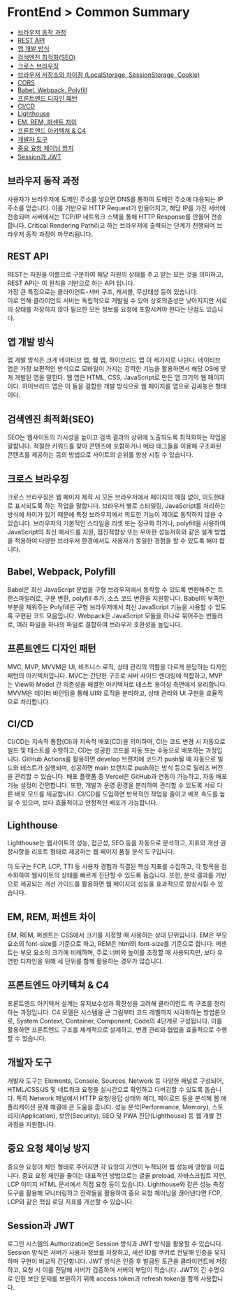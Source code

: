 # FrontEnd > Common Summary

- [브라우저 동작 과정](#브라우저-동작-과정)
- [REST API](#rest-api)
- [앱 개발 방식](#앱-개발-방식)
- [검색엔진 최적화(SEO)](#검색엔진-최적화seo)
- [크로스 브라우징](#크로스-브라우징)
- [브라우저 저장소의 차이점 (LocalStorage, SessionStorage, Cookie)](#브라우저-저장소의-차이점-localstorage-sessionstorage-cookie)
- [CORS](#CORS)
- [Babel, Webpack, Polyfill](#babel-webpack-polyfill)
- [프론트엔드 디자인 패턴](#프론트엔드-디자인-패턴)
- [CI/CD](#cicd)
- [Lighthouse](#lighthouse)
- [EM, REM, 퍼센트 차이](#em-rem-퍼센트-차이)
- [프론트엔드 아키텍쳐 & C4](#프론트엔드-아키텍쳐--c4)
- [개발자 도구](#개발자-도구)
- [중요 요청 체이닝 방지](#중요-요청-체이닝-방지)
- [Session과 JWT](#session과-jwt)

## 브라우저 동작 과정

사용자가 브라우저에 도메인 주소를 넣으면 DNS를 통하여 도메인 주소에 대응되는 IP 주소를 얻습니다. 이를 기반으로 HTTP Request가 만들어지고, 해당 IP를 가진 서버에 전송되며 서버에서는 TCP/IP 네트워크 스택을 통해 HTTP Response를 만들어 전송합니다. Critical Rendering Path라고 하는 브라우저에 출력되는 단계가 진행되며 브라우저 동작 과정이 마무리됩니다.

## REST API

REST는 자원을 이름으로 구분하여 해당 자원의 상태를 주고 받는 모든 것을 의미하고, REST API는 이 원칙을 기반으로 하는 API 입니다.<br/> 가장 큰 특징으로는 클라이언트-서버 구조, 캐셔블, 무상태성 등이 있습니다.<br/> 이로 인해 클라이언트 서버는 독립적으로 개발될 수 있어 상호의존성은 낮아지지만 서로의 상태를 저장하지 않아 필요한 모든 정보를 요청에 포함시켜야 한다는 단점도 있습니다.

## 앱 개발 방식

앱 개발 방식은 크게 네이티브 앱, 웹 앱, 하이브리드 앱 이 세가지로 나뉜다. 네이티브 앱은 가장 보편적인 방식으로 모바일이 가지는 강력한 기능을 활용하면서 해당 OS에 맞게 개발된 앱을 말한다. 웹 앱은 HTML, CSS, JavaScript로 만든 앱 크기의 웹 페이지이다. 하이브리드 앱은 이 둘을 결합한 개발 방식으로 웹 페이지를 앱으로 감싸놓은 형태이다.

## 검색엔진 최적화(SEO)

SEO는 웹사이트의 가시성을 높이고 검색 결과의 상위에 노출되도록 최적화하는 작업을 말합니다. 적절한 키워드를 찾아 콘텐츠에 포함하거나 메타 태그들을 이용해 구조화된 콘텐츠를 제공하는 등의 방법으로 사이트의 순위를 향상 시킬 수 있습니다.

## 크로스 브라우징

크로스 브라우징은 웹 페이지 제작 시 모든 브라우저에서 페이지의 깨짐 없이, 의도한대로 표시되도록 하는 작업을 말합니다. 브라우저 별로 스타일링, JavaScript를 처리하는 방식에 차이가 있기 때문에 특정 브라우저에서 의도한 기능이 제대로 동작하지 않을 수 있습니다. 브라우저의 기본적인 스타일을 리셋 또는 정규화 하거나, polyfill을 사용하여 JavaScript의 최신 메서드를 지원, 점진적향상 또는 우아한 성능저하와 같은 설계 방법을 적용하여 다양한 브라우저 환경에서도 사용자가 동일한 경험을 할 수 있도록 해야 합니다.

## Babel, Webpack, Polyfill

Babel은 최신 JavaScript 문법을 구형 브라우저에서 동작할 수 있도록 변환해주는 트랜스파일러로, 구문 변환, polyfill 추가, 소스 코드 변환을 지원합니다. Babel의 부족한 부분을 채워주는 Polyfill은 구형 브라우저에서 최신 JavaScript 기능을 사용할 수 있도록 구현된 코드 모음입니다. Webpack은 JavaScript 모듈을 하나로 묶어주는 번들러로, 여러 파일을 하나의 파일로 결합하여 브라우저 호환성을 높입니다.

## 프론트엔드 디자인 패턴

MVC, MVP, MVVM은 UI, 비즈니스 로직, 상태 관리의 역할을 다르게 분담하는 디자인 패턴의 아키텍처입니다. MVC는 간단한 구조로 서버 사이드 렌더링에 적합하고, MVP는 View와 Model 간 의존성을 해결한 아키텍처로 테스트 용이성 측면에서 유리합니다. MVVM은 데이터 바인딩을 통해 UI와 로직을 분리하고, 상태 관리와 UI 구현을 효율적으로 처리합니다.

## CI/CD

CI/CD는 지속적 통합(CI)과 지속적 배포(CD)을 의미하며, CI는 코드 변경 시 자동으로 빌드 및 테스트를 수행하고, CD는 성공한 코드를 자동 또는 수동으로 배포하는 과정입니다. GitHub Actions를 활용하면 develop 브랜치에 코드가 push될 때 자동으로 빌드와 테스트가 실행되며, 성공하면 main 브랜치로 push하는 방식 등으로 릴리즈 버전을 관리할 수 있습니다.
배포 플랫폼 중 Vercel은 GitHub과 연동이 가능하고, 자동 배포 기능 설정이 간편합니다. 또한, 개발과 운영 환경을 분리하여 관리할 수 있도록 서로 다른 배포 모드를 제공합니다. CI/CD를 도입하면 반복적인 작업을 줄이고 배포 속도를 높일 수 있으며, 보다 효율적이고 안정적인 배포가 가능합니다.

## Lighthouse

Lighthouse는 웹사이트의 성능, 접근성, SEO 등을 자동으로 분석하고, 지표와 개선 권장사항을 리포트 형태로 제공하는 웹 페이지 품질 분석 도구입니다.

이 도구는 FCP, LCP, TTI 등 사용자 경험과 직결된 핵심 지표를 수집하고, 각 항목을 점수화하여 웹사이트의 상태를 빠르게 진단할 수 있도록 돕습니다. 또한, 분석 결과를 기반으로 제공되는 개선 가이드를 활용하면 웹 페이지의 성능을 효과적으로 향상시킬 수 있습니다.

## EM, REM, 퍼센트 차이

EM, REM, 퍼센트는 CSS에서 크기를 지정할 때 사용하는 상대 단위입니다. EM은 부모 요소의 font-size를 기준으로 하고, REM은 html의 font-size를 기준으로 합니다. 퍼센트는 부모 요소의 크기에 비례하며, 주로 너비와 높이를 조정할 때 사용되지만, 보다 유연한 디자인을 위해 세 단위를 함께 활용하는 경우가 많습니다.

## 프론트엔드 아키텍쳐 & C4

프론트엔드 아키텍처 설계는 유지보수성과 확장성을 고려해 클라이언트 측 구조를 정리하는 과정입니다. C4 모델은 시스템을 큰 그림부터 코드 레벨까지 시각화하는 방법론으로, System Context, Container, Component, Code의 4단계로 구성됩니다. 이를 활용하면 프론트엔드 구조를 체계적으로 설계하고, 변경 관리와 협업을 효율적으로 수행할 수 있습니다.

## 개발자 도구

개발자 도구는 Elements, Console, Sources, Network 등 다양한 패널로 구성되어, HTML/CSS/JS 및 네트워크 요청을 실시간으로 확인하고 디버깅할 수 있도록 돕습니다.
특히 Network 패널에서 HTTP 요청/응답 상태와 헤더, 페이로드 등을 분석해 웹 애플리케이션 문제 해결에 큰 도움을 줍니다.
성능 분석(Performance, Memory), 스토리지(Application), 보안(Security), SEO 및 PWA 진단(Lighthouse) 등 웹 개발 전 과정을 지원합니다.

## 중요 요청 체이닝 방지

중요한 요청이 체인 형태로 주어지면 각 요청의 지연이 누적되어 웹 성능에 영향을 미칩니다. 중요 요청 체인을 줄이는 대표적인 방법으로는 글꼴 preload, 자바스크립트 지연, LCP 이미지 HTML 문서에서 직접 요청 등이 있습니다. Lighthouse와 같은 성능 측정 도구를 활용해 모니터링하고 전략들을 활용하여 중요 요청 체이닝을 끊어낸다면 FCP, LCP와 같은 핵심 로딩 지표를 개선할 수 있습니다.

## Session과 JWT

로그인 시스템의 Authorization은 Session 방식과 JWT 방식을 활용할 수 있습니다. Session 방식은 서버가 사용자 정보를 저장하고, 세션 ID를 쿠키로 전달해 인증을 유지하며 구현이 비교적 간단합니다. JWT 방식은 인증 후 발급된 토큰을 클라이언트에 저장하고, 요청 시 이를 전달해 서버가 검증하며 서버의 부담이 적습니다. JWT의 긴 수명으로 인한 보안 문제를 보완하기 위해 access token과 refresh token을 함께 사용합니다.
